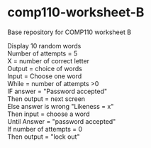 # comp110-worksheet-B
Base repository for COMP110 worksheet B

Display 10 random words    
Number of attempts = 5     
X = number of correct letter    
    Output = choice of words   
Input = Choose one word   
While = number of attempts >0     
	IF answer = "Password accepted"  
   		Then output = next screen   
	Else answer is wrong "Likeness = x"   
   		Then input = choose a word   
	Until Answer = "password accepted"    
	If number of attempts = 0     
   		Then output = "lock out"